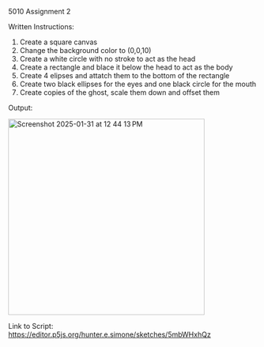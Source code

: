 5010 Assignment 2

Written Instructions:
1. Create a square canvas
2. Change the background color to (0,0,10)
3. Create a white circle with no stroke to act as the head
4. Create a rectangle and blace it below the head to act as the body
5. Create 4 elipses and attatch them to the bottom of the rectangle
6. Create two black ellipses for the eyes and one black circle for the mouth
7. Create copies of the ghost, scale them down and offset them

Output: 

<img width="397" alt="Screenshot 2025-01-31 at 12 44 13 PM" src="https://github.com/user-attachments/assets/a0175e12-2cc2-4933-b035-2e64a2c73964" />

Link to Script: https://editor.p5js.org/hunter.e.simone/sketches/5mbWHxhQz
